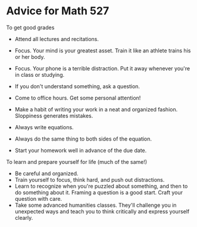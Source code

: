 # Advice for Math 527

To get good grades
   * Attend all lectures and recitations.
   * Focus. Your mind is your greatest asset. Train it like an athlete trains his or her body.
   * Focus. Your phone is a terrible distraction. Put it away whenever you're in class or studying. 

   * If you don't understand something, ask a question. 
   * Come to office hours. Get some personal attention!
   * Make a habit of writing your work in a neat and organized fashion. Sloppiness generates mistakes.
   * Always write equations. 
   * Always do the same thing to both sides of the equation. 
   * Start your homework well in advance of the due date.


To learn and prepare yourself for life (much of the same!)
   * Be careful and organized.
   * Train yourself to focus, think hard, and push out distractions.
   * Learn to recognize when you're puzzled about something, and then to do something about it. Framing a question is a good start. Craft your question with care. 
   * Take some advanced humanities classes. They'll challenge you in unexpected ways and teach you to think critically and express yourself clearly.
